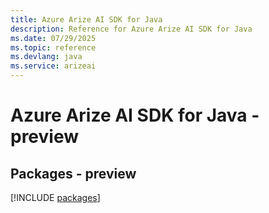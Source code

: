```yaml
---
title: Azure Arize AI SDK for Java
description: Reference for Azure Arize AI SDK for Java
ms.date: 07/29/2025
ms.topic: reference
ms.devlang: java
ms.service: arizeai
---
```

# Azure Arize AI SDK for Java - preview
## Packages - preview
[!INCLUDE [packages](arize-ai-index.md)]